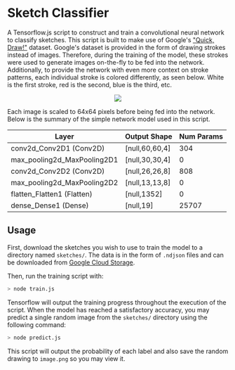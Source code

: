 # Sketch Classifier

A Tensorflow.js script to construct and train a convolutional neural network to classify sketches. This script is built to make use of Google's ["Quick, Draw!"](https://github.com/googlecreativelab/quickdraw-dataset) dataset. Google's dataset is provided in the form of drawing strokes instead of images. Therefore, during the training of the model, these strokes were used to generate images on-the-fly to be fed into the network. Additionally, to provide the network with even more context on stroke patterns, each individual stroke is colored differently, as seen below. White is the first stroke, red is the second, blue is the third, etc.

<p align="center"><img src="https://i.imgur.com/skoPqCw.jpg" /></p>

Each image is scaled to 64x64 pixels before being fed into the network. Below is the summary of the simple network model used in this script.

| Layer  | Output Shape | Num Params |
| ------------- | ------------- | ------------- |
| conv2d_Conv2D1 (Conv2D)  | [null,60,60,4]  | 304  |
| max_pooling2d_MaxPooling2D1  | [null,30,30,4]  | 0  |
| conv2d_Conv2D2 (Conv2D)   | [null,26,26,8]   | 808  |
| max_pooling2d_MaxPooling2D2  | [null,13,13,8]  | 0  |
| flatten_Flatten1 (Flatten)  | [null,1352]  | 0  |
| dense_Dense1 (Dense)  | [null,19]  | 25707  |

## Usage

First, download the sketches you wish to use to train the model to a directory named `sketches/`. The data is in the form of `.ndjson` files and can be downloaded from [Google Cloud Storage](https://console.cloud.google.com/storage/browser/quickdraw_dataset/full/simplified;tab=objects?prefix=&forceOnObjectsSortingFiltering=false).

Then, run the training script with:
```sh
> node train.js
```

Tensorflow will output the training progress throughout the execution of the script. When the model has reached a satisfactory accuracy, you may predict a single random image from the `sketches/` directory using the following command:
```sh
> node predict.js
```

This script will output the probability of each label and also save the random drawing to `image.png` so you may view it.
